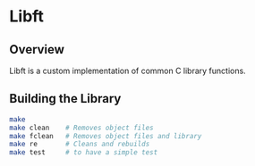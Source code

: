 # Libft

## Overview

Libft is a custom implementation of common C library functions.

## Building the Library

```sh
make
make clean    # Removes object files
make fclean   # Removes object files and library
make re       # Cleans and rebuilds
make test     # to have a simple test
```
